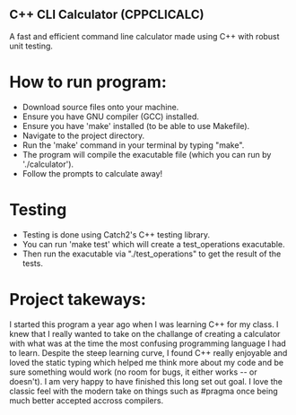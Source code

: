 ## C++ CLI Calculator (CPPCLICALC)
A fast and efficient command line calculator made using C++ with robust unit testing.

# How to run program:
- Download source files onto your machine.
- Ensure you have GNU compiler (GCC) installed.
- Ensure you have 'make' installed (to be able to use Makefile).
- Navigate to the project directory.
- Run the 'make' command in your terminal by typing "make".
- The program will compile the exacutable file (which you can run by './calculator').
- Follow the prompts to calculate away!

# Testing
- Testing is done using Catch2's C++ testing library.
- You can run 'make test' which will create a test_operations exacutable.
- Then run the exacutable via "./test_operations" to get the result of the tests.

# Project takeways:
I started this program a year ago when I was learning C++ for my class. I knew that I really wanted to take on the challange of creating a calculator with what was at the time the most confusing programming language I had to learn. Despite the steep learning curve, I found C++ really enjoyable and loved the static typing which helped me think more about my code and be sure something would work (no room for bugs, it either works -- or doesn't). I am very happy to have finished this long set out goal. I love the classic feel with the modern take on things such as #pragma once being much better accepted accross compilers.

